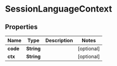 

# SessionLanguageContext


## Properties

| Name | Type | Description | Notes |
|------------ | ------------- | ------------- | -------------|
|**code** | **String** |  |  [optional] |
|**ctx** | **String** |  |  [optional] |



